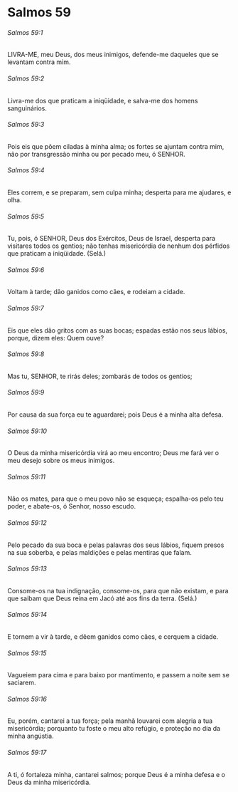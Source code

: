 # Salmos 59

###### Salmos 59:1

LIVRA-ME, meu Deus, dos meus inimigos, defende-me daqueles que se levantam contra mim.

###### Salmos 59:2

Livra-me dos que praticam a iniqüidade, e salva-me dos homens sanguinários.

###### Salmos 59:3

Pois eis que põem ciladas à minha alma; os fortes se ajuntam contra mim, não por transgressão minha ou por pecado meu, ó SENHOR.

###### Salmos 59:4

Eles correm, e se preparam, sem culpa minha; desperta para me ajudares, e olha.

###### Salmos 59:5

Tu, pois, ó SENHOR, Deus dos Exércitos, Deus de Israel, desperta para visitares todos os gentios; não tenhas misericórdia de nenhum dos pérfidos que praticam a iniqüidade. (Selá.)

###### Salmos 59:6

Voltam à tarde; dão ganidos como cães, e rodeiam a cidade.

###### Salmos 59:7

Eis que eles dão gritos com as suas bocas; espadas estão nos seus lábios, porque, dizem eles: Quem ouve?

###### Salmos 59:8

Mas tu, SENHOR, te rirás deles; zombarás de todos os gentios;

###### Salmos 59:9

Por causa da sua força eu te aguardarei; pois Deus é a minha alta defesa.

###### Salmos 59:10

O Deus da minha misericórdia virá ao meu encontro; Deus me fará ver o meu desejo sobre os meus inimigos.

###### Salmos 59:11

Não os mates, para que o meu povo não se esqueça; espalha-os pelo teu poder, e abate-os, ó Senhor, nosso escudo.

###### Salmos 59:12

Pelo pecado da sua boca e pelas palavras dos seus lábios, fiquem presos na sua soberba, e pelas maldições e pelas mentiras que falam.

###### Salmos 59:13

Consome-os na tua indignação, consome-os, para que não existam, e para que saibam que Deus reina em Jacó até aos fins da terra. (Selá.)

###### Salmos 59:14

E tornem a vir à tarde, e dêem ganidos como cães, e cerquem a cidade.

###### Salmos 59:15

Vagueiem para cima e para baixo por mantimento, e passem a noite sem se saciarem.

###### Salmos 59:16

Eu, porém, cantarei a tua força; pela manhã louvarei com alegria a tua misericórdia; porquanto tu foste o meu alto refúgio, e proteção no dia da minha angústia.

###### Salmos 59:17

A ti, ó fortaleza minha, cantarei salmos; porque Deus é a minha defesa e o Deus da minha misericórdia.


